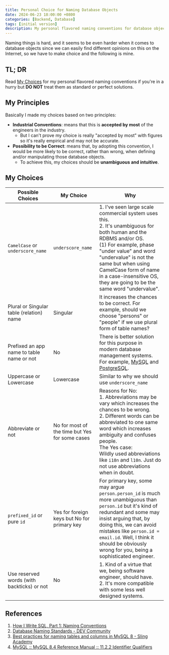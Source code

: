 ```yaml
---
title: Personal Choice for Naming Database Objects
date: 2024-06-23 18:00:00 +0800
categories: [Backend, Database]
tags: [initial version]
description: My personal flavored naming conventions for database objects are presented in this post, which is definitely not a standard or perfect solution and, hopefully, I will update this post when I get more experienced in the future.
---
```


Naming things is hard, and it seems to be even harder when it comes to database objects since we can easily find different opinions on this on the Internet, so we have to make choice and the following is mine.



## TL; DR

Read [My Choices](#my-choices) for my personal flavored naming conventions if you're in a hurry but **DO NOT** treat them as standard or perfect solutions. 



## My Principles

Basically I made my choices based on two principles: 

* **Industrial Conventions**: means that this is **accepted by most** of the engineers in the industry. 
  * But I can't prove my choice is really "accepted by most" with figures so it's really empirical and may not be accurate. 
* **Possibility to be Correct**: means that, by adopting this convention, I would be more likely to be correct, rather than wrong, when defining and/or manipulating those database objects. 
  * To achieve this, my choices should be **unambiguous and intuitive**. 



## My Choices

| Possible Choices                           | My Choice                                      | Why                                                          |
| ------------------------------------------ | ---------------------------------------------- | ------------------------------------------------------------ |
| `CamelCase` or `underscore_name`           | `underscore_name`                              | 1. I've seen large scale commercial system uses this. <br/>2. It's unambiguous for both human and the RDBMS and/or OS. <br/>(1) For example, phase "under value" and word "undervalue" is not the same but when using CamelCase form of name in a case-insensitive OS, they are going to be the same word "undervalue". |
| Plural or Singular table (relation) name   | Singular                                       | It increases the chances to be correct. For example, should we choose "persons" or "people" if we use plural form of table names? |
| Prefixed an app name to table name or not  | No                                             | There is better solution for this purpose in modern database management systems. For example, [MySQL](https://dev.mysql.com/doc/refman/8.4/en/identifier-qualifiers.html) and [PostgreSQL](https://www.postgresql.org/docs/current/ddl-schemas.html). |
| Uppercase or Lowercase                     | Lowercase                                      | Similar to why we should use `underscore_name`               |
| Abbreviate or not                          | No for most of the time but Yes for some cases | Reasons for No: <br/>1. Abbreviations may be vary which increases the chances to be wrong. <br/>2. Different words can be abbreviated to one same word which increases ambiguity and confuses people. <br/>The Yes case: <br/>Wildly used abbreviations like `i18n` and `l10n`. Just do not use abbreviations when in doubt. |
| `prefixed_id` or pure `id`                 | Yes for foreign keys but No for primary key    | For primary key, some may argue `person.person_id` is much more unambiguous than `person.id` but it's kind of redundant and some may insist arguing that, by doing this, we can avoid mistakes like `person.id = email.id`. Well, I think it should be obviously wrong for you, being a sophisticated engineer. |
| Use reserved words (with backticks) or not | No                                             | 1. Kind of a virtue that we, being software engineer, should have. <br/>2. It's more compatible with some less well designed systems. |



## References

1. [How I Write SQL, Part 1: Naming Conventions](https://launchbylunch.com/posts/2014/Feb/16/sql-naming-conventions/)
2. [Database Naming Standards - DEV Community](https://dev.to/ovid/database-naming-standards-2061)
3. [Best practices for naming tables and columns in MySQL 8 - Sling Academy](https://www.slingacademy.com/article/best-practices-for-naming-tables-and-columns-in-mysql-8/)
4. [MySQL :: MySQL 8.4 Reference Manual :: 11.2.2 Identifier Qualifiers](https://dev.mysql.com/doc/refman/8.4/en/identifier-qualifiers.html)
